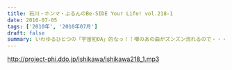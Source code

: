 ```yaml
---
title: 石川・ホンマ・ぶるんのBe-SIDE Your Life! vol.218-1
date: 2010-07-05
tags: ['2010年', '2010年07月']
draft: false
summary: いわゆるひとつの「宇宙初OA」的なっ！！噂のあの曲がズンズン流れるので・・・静かにして聴くよーに！NAMAE
---
```


http://project-phi.ddo.jp/ishikawa/ishikawa218_1.mp3
